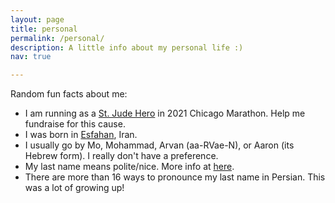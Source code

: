 ```yaml
---
layout: page
title: personal
permalink: /personal/
description: A little info about my personal life :)
nav: true

---
```


Random fun facts about me: 
- I am running as a [St. Jude Hero](http://heroes.stjude.org/arvan) in 2021 Chicago Marathon. Help me fundraise for this cause. 
- I was born in [Esfahan](https://en.wikipedia.org/wiki/Isfahan), Iran. 
- I usually go by Mo, Mohammad, Arvan (aa-RVae-N), or Aaron (its Hebrew form). I really don't have a preference.
- My last name means polite/nice. More info at [here](https://translate.google.com/translate?hl=&sl=auto&tl=en&u=https%3A%2F%2Fabadis.ir%2Ffatofa%2F%25D8%25A2%25D8%25B1%25D9%2588%25D9%2586%2F).
- There are more than 16 ways to pronounce my last name in Persian. This was a lot of growing up!


<!-- AA as in "odd (AA.D)" ; R as in "race (R.EY.S)" ; V as in "vow (V.AW)" ; AE as in "at (AE.T)" ; N as in "knee (N.IY)" ; -->
<!-- My last name in persian is written as "آرون", the first letter, 'آ' (a) is similar to i in english where some times the dot is dropped, it is possible to drop the tilde from it, then you will end up with "ارون". Now, that might not seem that big of a deal, but since a, e, o, aa could be written with the letter 'ا', and the third letter could be read as va, ve, vo, or it could be dropped completely and be read as o, you will end up with 16 different combinations.  -->

<!--Write your biography here. Tell the world about yourself. Link to your favorite [subreddit](http://reddit.com){:target="\_blank"}. You can put a picture in, too. The code is already in, just name your picture `prof_pic.jpg` and put it in the `img/` folder.

Put your address / P.O. box / other info right below your picture. You can also disable any these elements by editing `profile` property of the YAML header of your `_pages/about.md`. Edit `_bibliography/papers.bib` and Jekyll will render your [publications page](/al-folio/publications/) automatically.

Link to your social media connections, too. This theme is set up to use [Font Awesome icons](http://fortawesome.github.io/Font-Awesome/){:target="\_blank"} and [Academicons](https://jpswalsh.github.io/academicons/){:target="\_blank"}, like the ones below. Add your Facebook, Twitter, LinkedIn, Google Scholar, or just disable all of them.

-->